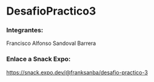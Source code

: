 # DesafioPractico3
### Integrantes: 
Francisco Alfonso Sandoval Barrera
### Enlace a Snack Expo:
https://snack.expo.dev/@franksanba/desafio-practico-3
